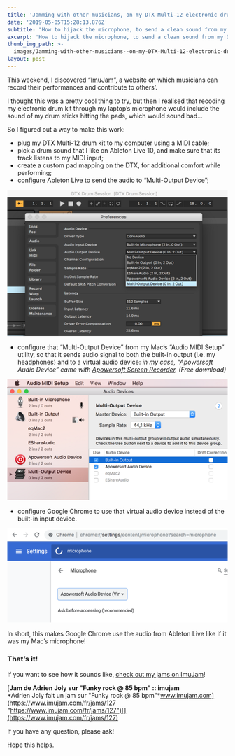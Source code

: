 ```yaml
---
title: 'Jamming with other musicians, on my DTX Multi-12 electronic drum kit'
date: '2019-05-05T15:28:13.876Z'
subtitle: "How to hijack the microphone, to send a clean sound from my DTX to\_ImuJam."
excerpt: 'How to hijack the microphone, to send a clean sound from my DTX to ImuJam.'
thumb_img_path: >-
  images/Jamming-with-other-musicians--on-my-DTX-Multi-12-electronic-drum-kit/1*qgq_kxVTFZRqJazAtV2T9g.png
layout: post
---
```

This weekend, I discovered “[ImuJam](http://imujam.com)”, a website on which musicians can record their performances and contribute to others’.

I thought this was a pretty cool thing to try, but then I realised that recoding my electronic drum kit through my laptop’s microphone would include the sound of my drum sticks hitting the pads, which would sound bad…

So I figured out a way to make this work:

*   plug my DTX Multi-12 drum kit to my computer using a MIDI cable;
*   pick a drum sound that I like on Ableton Live 10, and make sure that its track listens to my MIDI input;
*   create a custom pad mapping on the DTX, for additional comfort while performing;
*   configure Ableton Live to send the audio to “Multi-Output Device”;

![](/images/Jamming-with-other-musicians--on-my-DTX-Multi-12-electronic-drum-kit/1*qgq_kxVTFZRqJazAtV2T9g.png)

*   configure that “Multi-Output Device” from my Mac’s “Audio MIDI Setup” utility, so that it sends audio signal to both the built-in output (i.e. my headphones) and to a virtual audio device: *in my case, “Apowersoft Audio Device” came with* [*Apowersoft Screen Recorder*](https://www.apowersoft.com/free-online-screen-recorder)*. (Free download)*

![](/images/Jamming-with-other-musicians--on-my-DTX-Multi-12-electronic-drum-kit/1*lrkgpMRgw-ac9IjCiohu1g.png)

*   configure Google Chrome to use that virtual audio device instead of the built-in input device.

![](/images/Jamming-with-other-musicians--on-my-DTX-Multi-12-electronic-drum-kit/1*LCniN7dtJDPGfd7Sahq7mg.png)

In short, this makes Google Chrome use the audio from Ableton Live like if it was my Mac’s microphone!

### That’s it!

If you want to see how it sounds like, [check out my jams on ImuJam](https://www.imujam.com/fr/jammer/LtR)!

[**Jam de Adrien Joly sur "Funky rock @ 85 bpm" :: imujam**  
*Adrien Joly fait un jam sur "Funky rock @ 85 bpm"*www.imujam.com](https://www.imujam.com/fr/jams/127 "https://www.imujam.com/fr/jams/127")[](https://www.imujam.com/fr/jams/127)

If you have any question, please ask!

Hope this helps.
